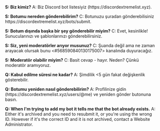 **S: Biz kimiz?**
A: Biz Discord bot listesiyiz (https\://discordextremelist.xyz).

**S: Botumu nereden gönderebilirim?**
C: Botunuzu şuradan gönderebilisiniz https\://discordextremelist.xyz/bots/submit.

**S: Botum dışında başka bir şey gönderebilir miyim?**
C: Evet, kesinlikle! Sunucularınızı ve şablonlarınızı gönderebilirsiniz.

**S: Siz, yeni moderatörler arıyor musunuz?**
C: Şuanda değil ama ne zaman arayacak olursak bunu <#568590840130175007> kanalında duyuracağız.

**S: Moderatör olabilir miyim?**
C: Basit cevap - hayır. Neden? Çünkü moderatör aramıyoruz.

**Q: Kabul edilme süresi ne kadar?**
A: Şimdilik <5 gün fakat değişkenlik gösterebilir.

**Q: Botumu yeniden nasıl gönderebilirim?**
A: Profilinize gidin (https\://discordextremelist.xyz/users/@me) ve yeniden gönder butonuna basın.

**Q: When I'm trying to add my bot it tells me that the bot already exists.**
A: Either it's archived and you need to resubmit it, or you're using the wrong ID. However if it's the correct ID and it is not archived, contact a Website Administrator.
